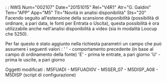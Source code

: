  :  : NWS Num="002107" Date="20151015" Rel="V4R1" Atr="G. Galdini" Tem="APP" App="M5" Tit="Novità in analisi disponibilità" Sts="20"
Facendo seguito all'estensione della scansione disponibilità (possibilità di ordinare, a pari data,
le fonti per Entrata o Uscita), questa possibilità è ora utilizzabile anche nell'analisi disponibilità a video (sia in modalità Loocup che 5250).

Per far questo è stato aggiunto nella richiesta parametri un campo che può assumere i seguenti valori : 
' ' - comportamento precedente (in base al campo di ordinamento della fonte) 'E' - prima le entrate, a pari giorno
'U' - prima le uscite, a pari giorno

Oggetti modificati : 
M5FUADI - M5FUADI0V - M5SER_07 - M5DISP_A08 - M5DISP (script di configurazione) 